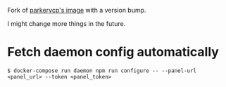 Fork of [parkervcp's image](https://github.com/parkervcp/pterodactyl-daemon-Dockerfile) with a version bump.

I might change more things in the future.

# Fetch daemon config automatically
```
$ docker-compose run daemon npm run configure -- --panel-url <panel_url> --token <panel_token>
```
